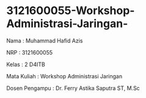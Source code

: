 # 3121600055-Workshop-Administrasi-Jaringan-

Nama : Muhammad Hafid Azis

NRP : 3121600055

Kelas : 2 D4ITB

Mata Kuliah : Workshop Administrasi Jaringan

Dosen Pengampu : Dr. Ferry Astika Saputra ST, M.Sc
